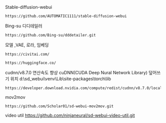 Stable-diffusion-webui
```
https://github.com/AUTOMATIC1111/stable-diffusion-webui
```

Bing-su 디디테일러
```
https://github.com/Bing-su/dddetailer.git
```

모델 ,VAE, 로라, 임베딩
```
https://civitai.com/
```
```
https://huggingface.co/
```

cudnn/v8.7.0 연산속도 향상 cuDNN(CUDA Deep Nural Network Library)
덮어쓰기 위치 d:\sd_webui\venv\Lib\site-packages\torch\lib
```
https://developer.download.nvidia.com/compute/redist/cudnn/v8.7.0/local_installers/11.8/
```

mov2mov
```
https://github.com/Scholar01/sd-webui-mov2mov.git
```
video util
https://github.com/ninjaneural/sd-webui-video-util.git
